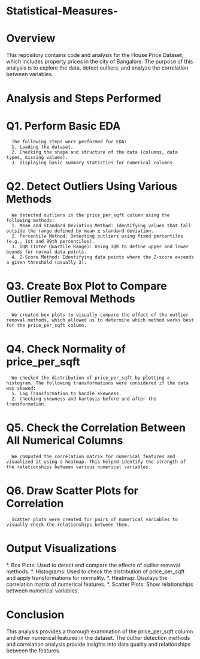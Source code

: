 # Statistical-Measures-

# Overview
This repository contains code and analysis for the House Price Dataset, which includes property prices in the city of Bangalore. The purpose of this analysis is to explore the data, detect outliers, and analyze the correlation between variables.

# Analysis and Steps Performed

# Q1. Perform Basic EDA
      The following steps were performed for EDA:
      1. Loading the dataset.
      2. Checking the shape and structure of the data (columns, data types, missing values).
      3. Displaying basic summary statistics for numerical columns.

# Q2. Detect Outliers Using Various Methods
      We detected outliers in the price_per_sqft column using the following methods:
      1. Mean and Standard Deviation Method: Identifying values that fall outside the range defined by mean ± standard deviation.
      2. Percentile Method: Detecting outliers using fixed percentiles (e.g., 1st and 99th percentiles).
      3. IQR (Inter Quartile Range): Using IQR to define upper and lower bounds for normal data points.
      4. Z-Score Method: Identifying data points where the Z-score exceeds a given threshold (usually 3).

# Q3. Create Box Plot to Compare Outlier Removal Methods
      We created box plots to visually compare the effect of the outlier removal methods, which allowed us to determine which method works best for the price_per_sqft column.

# Q4. Check Normality of price_per_sqft
      We checked the distribution of price_per_sqft by plotting a histogram. The following transformations were considered if the data was skewed:
      1. Log Transformation to handle skewness.
      2. Checking skewness and kurtosis before and after the transformation.

# Q5. Check the Correlation Between All Numerical Columns
      We computed the correlation matrix for numerical features and visualized it using a heatmap. This helped identify the strength of the relationships between various numerical variables.

# Q6. Draw Scatter Plots for Correlation
      Scatter plots were created for pairs of numerical variables to visually check the relationships between them.

# Output Visualizations
  *. Box Plots: Used to detect and compare the effects of outlier removal methods.
  *. Histograms: Used to check the distribution of price_per_sqft and apply transformations for normality.
  *. Heatmap: Displays the correlation matrix of numerical features.
  *. Scatter Plots: Show relationships between numerical variables.

# Conclusion
This analysis provides a thorough examination of the price_per_sqft column and other numerical features in the dataset. The outlier detection methods and correlation analysis provide insights into data quality and relationships between the features.

